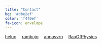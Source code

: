 ```yaml
---
title: "Contact"
bg: '#dbe2ef'
color: 'f4f0ef'
fa-icon: envelope
---
```


<div class='container'>
  <div class='center'>
    <a href='https://twitter.com/heluc' class='waves-effect waves-light btn social twitter'>
      <i class='fa fa-twitter'></i>heluc</a>&emsp;
    <a href='https://twitter.com/rambujo' class='waves-effect waves-light btn social twitter'>
      <i class='fa fa-twitter'></i>rambujo</a>&emsp;
    <a href='https://twitter.com/annasvrn' class='waves-effect waves-light btn social twitter'>
      <i class='fa fa-twitter'></i>annasvrn</a>&emsp;
    <a href='https://twitter.com/RaoOfPhysics' class='waves-effect waves-light btn social twitter'>
      <i class='fa fa-twitter'></i>RaoOfPhysics</a>
  </div>
</div>
